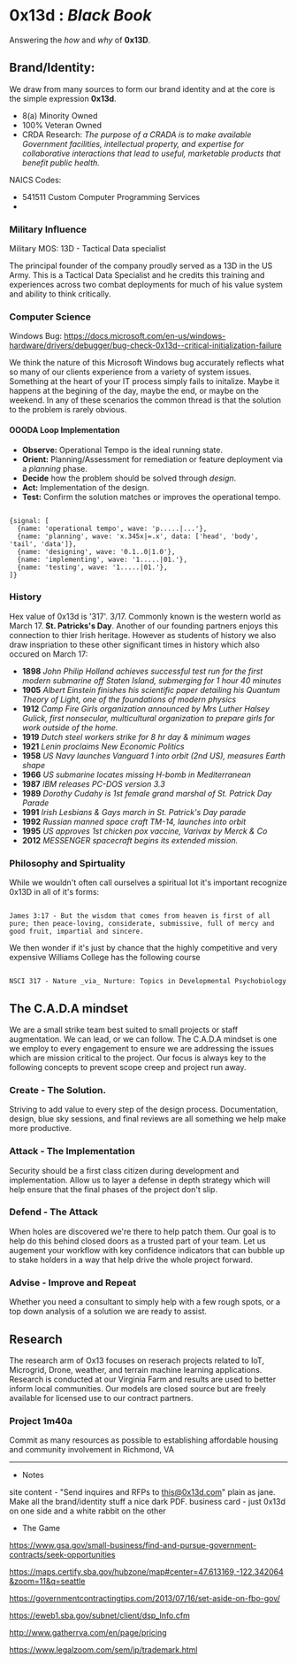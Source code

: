 # 0x13d : _Black Book_

Answering the _how_ and _why_ of <strong>0x13D</strong>.

## Brand/Identity:

We draw from many sources to form our brand identity and at the core is the simple expression <strong>0x13d</strong>.

* 8(a) Minority Owned
* 100% Veteran Owned
* CRDA Research: _The purpose of a CRADA is to make available Government facilities, intellectual property, and expertise for collaborative interactions that lead to useful, marketable products that benefit public health._

NAICS Codes:
* 541511 Custom Computer Programming Services
* 

### Military Influence

Military MOS: 13D - Tactical Data specialist

The principal founder of the company proudly served as a 13D in the US Army. This is a Tactical Data Specialist and he credits this training and experiences across two combat deployments for much of his value system and ability to think critically.

### Computer Science

Windows Bug: https://docs.microsoft.com/en-us/windows-hardware/drivers/debugger/bug-check-0x13d--critical-initialization-failure

We think the nature of this Microsoft Windows bug accurately reflects what so many of our clients experience from a variety of system issues. Something at the heart of your IT process simply fails to initalize. Maybe it happens at the begining of the day, maybe the end, or maybe on the weekend. In any of these scenarios the common thread is that the solution to the problem is rarely obvious.

#### OOODA Loop Implementation

* **Observe:** Operational Tempo is the ideal running state.
* **Orient:** Planning/Assessment for remediation or feature deployment via a _planning_ phase.
* **Decide** how the problem should be solved through _design_.
* **Act:** Implementation of the design.
* **Test:** Confirm the solution matches or improves the operational tempo.

```wavedrom

{signal: [
  {name: 'operational tempo', wave: 'p.....|...'},
  {name: 'planning', wave: 'x.345x|=.x', data: ['head', 'body', 'tail', 'data']},
  {name: 'designing', wave: '0.1..0|1.0'},
  {name: 'implementing', wave: '1.....|01.'},
  {name: 'testing', wave: '1.....|01.'},
]}

```

### History

Hex value of 0x13d is '317'. 3/17. Commonly known is the western world as March 17. <strong>St. Patricks's Day</strong>. Another of our founding partners enjoys this connection to thier Irish heritage. However as students of history we also draw inspriation to these other significant times in history which also occured on March 17:

* **1898** _John Philip Holland achieves successful test run for the first modern submarine off Staten Island, submerging for 1 hour 40 minutes_
* **1905** _Albert Einstein finishes his scientific paper detailing his Quantum Theory of Light, one of the foundations of modern physics_
* **1912** _Camp Fire Girls organization announced by Mrs Luther Halsey Gulick, first nonsecular, multicultural organization to prepare girls for work outside of the home._
* **1919** _Dutch steel workers strike for 8 hr day & minimum wages_
* **1921** _Lenin proclaims New Economic Politics_
* **1958** _US Navy launches Vanguard 1 into orbit (2nd US), measures Earth shape_
* **1966** _US submarine locates missing H-bomb in Mediterranean_
* **1987** _IBM releases PC-DOS version 3.3_
* **1989** _Dorothy Cudahy is 1st female grand marshal of St. Patrick Day Parade_
* **1991** _Irish Lesbians & Gays march in St. Patrick's Day parade_
* **1992** _Russian manned space craft TM-14, launches into orbit_
* **1995** _US approves 1st chicken pox vaccine, Varivax by Merck & Co_
* **2012** _MESSENGER spacecraft begins its extended mission._

### Philosophy and Spirtuality

While we wouldn't often call ourselves a spiritual lot it's important recognize 0x13D in all of it's forms:

```

James 3:17 - But the wisdom that comes from heaven is first of all pure; then peace-loving, considerate, submissive, full of mercy and good fruit, impartial and sincere.

```

We then wonder if it's just by chance that the highly competitive and very expensive Williams College has the following course

```

NSCI 317 - Nature _via_ Nurture: Topics in Developmental Psychobiology

```

## The C.A.D.A mindset

We are a small strike team best suited to small projects or staff augmentation. We can lead, or we can follow. The C.A.D.A mindset is one we employ to every engagement to ensure we are addressing the issues which are mission critical to the project. Our focus is always key to the following concepts to prevent scope creep and project run away.

### Create - The Solution. 

Striving to add value to every step of the design process. Documentation, design, blue sky sessions, and final reviews are all something we help make more productive.


### Attack - The Implementation

Security should be a first class citizen during development and implementation. Allow us to layer a defense in depth strategy which will help ensure that the final phases of the project don't slip.

### Defend - The Attack

When holes are discovered we're there to help patch them. Our goal is to help do this behind closed doors as a trusted part of your team. Let us augement your workflow with key confidence indicators that can bubble up to stake holders in a way that help drive the whole project forward.

### Advise - Improve and Repeat

Whether you need a consultant to simply help with a few rough spots, or a top down analysis of a solution we are ready to assist. 

## Research

The research arm of Ox13 focuses on reserach projects related to IoT, Microgrid, Drone, weather, and terrain machine learning applications. Research is conducted at our Virginia Farm and results are used to better inform local communities. Our models are closed source but are freely available for licensed use to our contract partners.

### Project 1m40a

Commit as many resources as possible to establishing affordable housing and community involvement in Richmond, VA

-------------------------

- Notes

site content - "Send inquires and RFPs to this@0x13d.com" plain as jane. Make all the brand/identity stuff a nice dark PDF. 
business card - just 0x13d on one side and a white rabbit on the other

- The Game

https://www.gsa.gov/small-business/find-and-pursue-government-contracts/seek-opportunities

https://maps.certify.sba.gov/hubzone/map#center=47.613169,-122.342064&zoom=11&q=seattle

https://governmentcontractingtips.com/2013/07/16/set-aside-on-fbo-gov/

https://eweb1.sba.gov/subnet/client/dsp_Info.cfm

http://www.gatherrva.com/en/page/pricing

https://www.legalzoom.com/sem/ip/trademark.html

